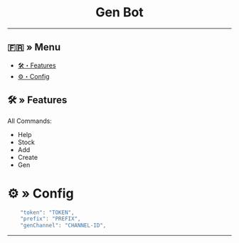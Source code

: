 <h1 align="center">
 Gen Bot
</h1>

---
## <a id="menu"></a>🇫🇷 » Menu

- [🛠・Features](#features)
- [⚙・Config](#config)

## <a id="features"></a>🛠 » Features
All Commands: 

- Help
- Stock
- Add
- Create
- Gen

# <a id="config"></a>⚙ » Config

```js
    "token": "TOKEN",
    "prefix": "PREFIX",
    "genChannel": "CHANNEL-ID",
```

---
 
